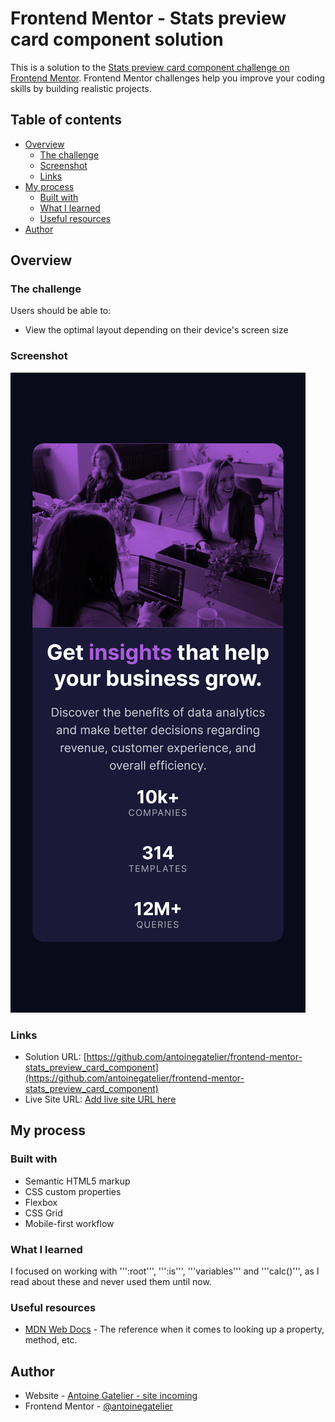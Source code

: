 # Frontend Mentor - Stats preview card component solution

This is a solution to the [Stats preview card component challenge on Frontend Mentor](https://www.frontendmentor.io/challenges/stats-preview-card-component-8JqbgoU62). Frontend Mentor challenges help you improve your coding skills by building realistic projects. 

## Table of contents

- [Overview](#overview)
  - [The challenge](#the-challenge)
  - [Screenshot](#screenshot)
  - [Links](#links)
- [My process](#my-process)
  - [Built with](#built-with)
  - [What I learned](#what-i-learned)
  - [Useful resources](#useful-resources)
- [Author](#author)

## Overview

### The challenge

Users should be able to:

- View the optimal layout depending on their device's screen size

### Screenshot

![](./screenshot_mobile.png)

### Links

- Solution URL: [https://github.com/antoinegatelier/frontend-mentor-stats_preview_card_component](https://github.com/antoinegatelier/frontend-mentor-stats_preview_card_component)
- Live Site URL: [Add live site URL here](https://your-live-site-url.com)

## My process

### Built with

- Semantic HTML5 markup
- CSS custom properties
- Flexbox
- CSS Grid
- Mobile-first workflow

### What I learned

I focused on working with ''':root''', ''':is''', '''variables''' and '''calc()''', as I read about these and never used them until now.

### Useful resources

- [MDN Web Docs](https://developer.mozilla.org/fr/) - The reference when it comes to looking up a property, method, etc.

## Author

- Website - [Antoine Gatelier - site incoming]()
- Frontend Mentor - [@antoinegatelier](https://www.frontendmentor.io/profile/antoinegatelier)
